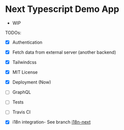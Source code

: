 # Next Typescript Demo App

- WIP

TODOs:

- [x] Authentication
- [x] Fetch data from external server (another backend)
- [x] Tailwindcss
- [x] MIT License
- [x] Deployment (Now)
- [ ] GraphQL
- [ ] Tests
- [ ] Travis CI

- [x] i18n integration- See branch [i18n-next](https://github.com/yhagio/next-demo-app/tree/feature/i18n-next)
